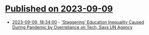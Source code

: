 # [Published on 2023-09-09](index.md)

* [2023-09-09, 18:34:00](https://news.slashdot.org/story/23/09/09/183225/staggering-education-inequality-caused-during-pandemic-by-overreliance-on-tech-says-un-agency?utm_source=rss1.0mainlinkanon&utm_medium=feed) - ['Staggering' Education Inequality Caused During Pandemic by Overreliance on Tech, Says UN Agency](https://news.slashdot.org/story/23/09/09/183225/staggering-education-inequality-caused-during-pandemic-by-overreliance-on-tech-says-un-agency?utm_source=rss1.0mainlinkanon&utm_medium=feed)
